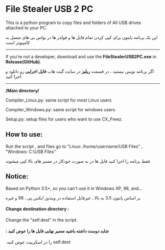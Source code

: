 # File Stealer USB 2 PC
This is a python program to copy files and folders of All USB drives attached to your PC. 


این یک برنامه پایتون برای کپی کردن تمام فایل ها و فولدر ها در یواس بی های متصل به کامپیوتر است


***
If you’re not a developer, download and use the **FileStealerUSB2PC.exe** in **Release(GitHub)**.


اگر برنامه نویس نیستید ، در قسمت **ریلیز** در سایت گیت هاب **فایل اجرایی** رو دانلود و اجرا کنید 
***


**/Main directory/**


Compiler_Linux.py: same script for most Linux users 


Compiler_Windows.py: same script for windows users 


Setup.py: setup files for users who want to use CX_Freez.


## How to use:
Run the script , and files go to "Linux: /home/username/USB Files" , "Windows: C:\USB Files"


فقط برنامه را اجرا کنید فایل ها در به صورت خودکار در مسیر های بالا کپی میشوند


## Notice:


Based on Python 3.5+, so you can't use it in Windows XP, 98, and...


بر اساس پایتون 3.5 به بالا ، غیرقابل استفاده در ویندوز ایکس پی ، 98 و غیره 


#### Change destination directory :


Change the "self.dest" in the script.


#### : شاید دوست داشته باشید مسیر نهایی فایل ها را عوض کنید 
.را  در اسکریپت عوض کنید
 self.dest

